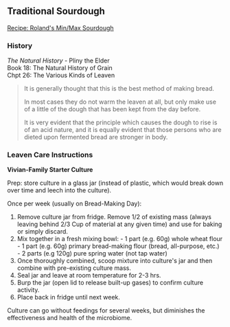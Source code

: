 ## Traditional Sourdough

[Recipe: Roland's Min/Max Sourdough](./rolands-min-max-sourdough/recipe.md)


### History

_The Natural History_ - Pliny the Elder <br>
Book 18: The Natural History of Grain <br>
Chpt 26: The Various Kinds of Leaven <br>

>It is generally thought that this is the best method of making bread.
>
>In most cases they do not warm the leaven at all, but only make use of a little of the dough that has been kept from the day before.
>
>It is very evident that the principle which causes the dough to rise is of an acid nature, and it is equally evident that those persons who are dieted upon fermented bread are stronger in body.


### Leaven Care Instructions

**Vivian-Family Starter Culture**

Prep: store culture in a glass jar (instead of plastic, which would break down over time and leech into the culture).

Once per week (usually on Bread-Making Day):
  1. Remove culture jar from fridge. Remove 1/2 of existing mass (always leaving behind 2/3 Cup of material at any given time) and use for baking or simply discard.
  1. Mix together in a fresh mixing bowl:
    - 1 part (e.g. 60g) whole wheat flour
    - 1 part (e.g. 60g) primary bread-making flour (bread, all-purpose, etc.)
    - 2 parts (e.g 120g) pure spring water (not tap water)
  1. Once thoroughly combined, scoop mixture into culture's jar and then combine with pre-existing culture mass.
  1. Seal jar and leave at room temperature for 2-3 hrs.
  1. Burp the jar (open lid to release built-up gases) to confirm culture activity.
  1. Place back in fridge until next week.

Culture can go without feedings for several weeks, but diminishes the effectiveness and health of the microbiome.
